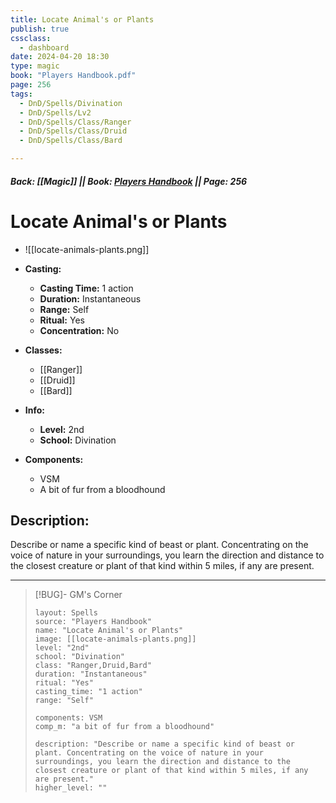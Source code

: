 ```yaml
---
title: Locate Animal's or Plants
publish: true
cssclass:
  - dashboard
date: 2024-04-20 18:30
type: magic
book: "Players Handbook.pdf"
page: 256
tags:
  - DnD/Spells/Divination
  - DnD/Spells/Lv2
  - DnD/Spells/Class/Ranger
  - DnD/Spells/Class/Druid
  - DnD/Spells/Class/Bard

---
```


##### Back: [[Magic]] || Book: [Players Handbook](https://drive.google.com/drive/folders/1O5bhpYizcIT5xxAoLOuzCRht_PVS7VSG?usp=sharing) || Page: 256

# Locate Animal's or Plants
- ![[locate-animals-plants.png]]
- **Casting:**
    - **Casting Time:** 1 action
    - **Duration:** Instantaneous
    - **Range:** Self
    - **Ritual:** Yes
    - **Concentration:** No
- **Classes:**
    - [[Ranger]]
    - [[Druid]]
    - [[Bard]]

- **Info:**
    - **Level:** 2nd
    - **School:** Divination
- **Components:**
    - VSM
    - A bit of fur from a bloodhound

## Description:
Describe or name a specific kind of beast or plant. Concentrating on the voice of nature in your surroundings, you learn the direction and distance to the closest creature or plant of that kind within 5 miles, if any are present.



---

> [!BUG]- GM's Corner
>
> ```statblock
> layout: Spells
> source: "Players Handbook"
> name: "Locate Animal's or Plants"
> image: [[locate-animals-plants.png]]
> level: "2nd"
> school: "Divination"
> class: "Ranger,Druid,Bard"
> duration: "Instantaneous"
> ritual: "Yes"
> casting_time: "1 action"
> range: "Self"
>
> components: VSM
> comp_m: "a bit of fur from a bloodhound"
>
> description: "Describe or name a specific kind of beast or plant. Concentrating on the voice of nature in your surroundings, you learn the direction and distance to the closest creature or plant of that kind within 5 miles, if any are present."
> higher_level: ""
> ```
